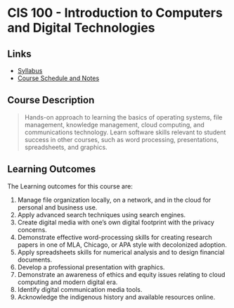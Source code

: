 # CIS 100 - Introduction to Computers and Digital Technologies

## Links
- [Syllabus](./docs/syllabus.md)
- [Course Schedule and Notes](./docs/home.md)

## Course Description

> Hands-on approach to learning the basics of operating systems, file management, knowledge management, cloud computing, and communications technology. Learn software skills relevant to student success in other courses, such as word processing, presentations, spreadsheets, and graphics.

## Learning Outcomes

The Learning outcomes for this course are:

1. Manage file organization locally, on a network, and in the cloud for personal and business use.
2. Apply advanced search techniques using search engines.
3. Create digital media with one’s own digital footprint with the privacy concerns.
4. Demonstrate effective word-processing skills for creating research papers in one of MLA, Chicago, or APA style with
decolonized adoption.
5. Apply spreadsheets skills for numerical analysis and to design financial documents.
6. Develop a professional presentation with graphics.
7. Demonstrate an awareness of ethics and equity issues relating to cloud computing and modern digital era.
8. Identify digital communication media tools.
9. Acknowledge the indigenous history and available resources online.

